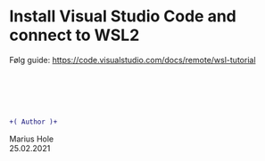 # Install Visual Studio Code and connect to WSL2

Følg guide: https://code.visualstudio.com/docs/remote/wsl-tutorial

<br><br><br><br>

```diff
+( Author )+
```
Marius Hole  
25.02.2021